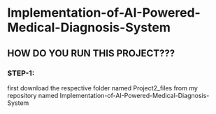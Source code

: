 # Implementation-of-AI-Powered-Medical-Diagnosis-System
## HOW DO YOU RUN THIS PROJECT???
### STEP-1:
first download the respective folder named Project2_files from my repository named Implementation-of-AI-Powered-Medical-Diagnosis-System
